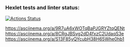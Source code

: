 ### Hexlet tests and linter status:
[![Actions Status](https://github.com/ibrg/python-project-lvl1/workflows/hexlet-check/badge.svg)](https://github.com/ibrg/python-project-lvl1/actions)

https://asciinema.org/a/9R7uA6xWOTqBaPJGRYZtqQENt<br> 
https://asciinema.org/a/8CRgJBSvg2dD4fxzC2UdaqS3e<br>
https://asciinema.org/a/S13F85yQYcubH38H65Whe0hb1<br>